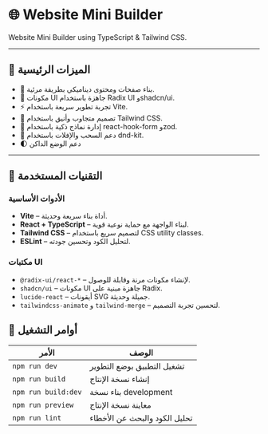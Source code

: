 # 🌐 Website Mini Builder

Website Mini Builder using TypeScript & Tailwind CSS.

---

## 🚀 الميزات الرئيسية

- 🔧 بناء صفحات ومحتوى ديناميكي بطريقة مرئية.
- 🧩 مكونات UI جاهزة باستخدام Radix UI وshadcn/ui.
- ⚡️ تجربة تطوير سريعة باستخدام Vite.
- 🎨 تصميم متجاوب وأنيق باستخدام Tailwind CSS.
- 🧠 إدارة نماذج ذكية باستخدام react-hook-form وzod.
- 🧲 دعم السحب والإفلات باستخدام dnd-kit.
- 🌓 دعم الوضع الداكن 

---

## 🧱 التقنيات المستخدمة

### الأدوات الأساسية

- **Vite** – أداة بناء سريعة وحديثة.
- **React + TypeScript** – لبناء الواجهة مع حماية نوعية قوية.
- **Tailwind CSS** – لتصميم سريع باستخدام CSS utility classes.
- **ESLint** – لتحليل الكود وتحسين جودته.

### مكتبات UI

- `@radix-ui/react-*` – لإنشاء مكونات مرنة وقابلة للوصول.
- `shadcn/ui` – مكونات UI جاهزة مبنية على Radix.
- `lucide-react` – أيقونات SVG جميلة وحديثة.
- `tailwindcss-animate` و `tailwind-merge` – لتحسين تجربة التصميم.
## 🧪 أوامر التشغيل

| الأمر | الوصف |
|-------|--------|
| `npm run dev` | تشغيل التطبيق بوضع التطوير |
| `npm run build` | إنشاء نسخة الإنتاج |
| `npm run build:dev` | بناء نسخة development |
| `npm run preview` | معاينة نسخة الإنتاج |
| `npm run lint` | تحليل الكود والبحث عن الأخطاء |



